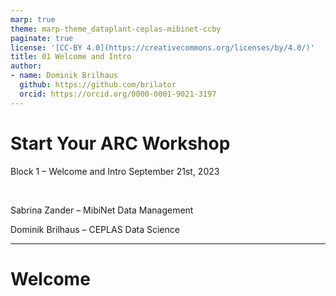 ```yaml
---
marp: true
theme: marp-theme_dataplant-ceplas-mibinet-ccby
paginate: true
license: '[CC-BY 4.0](https://creativecommons.org/licenses/by/4.0/)'
title: 01 Welcome and Intro
author:
- name: Dominik Brilhaus
  github: https://github.com/brilator
  orcid: https://orcid.org/0000-0001-9021-3197
---
```


# Start Your ARC Workshop

<style scoped>section {background: none; background-color: white}</style>
<!-- _paginate: false -->

Block 1 &ndash; Welcome and Intro
September 21st, 2023

<br>

Sabrina Zander &ndash; MibiNet Data Management

Dominik Brilhaus &ndash; CEPLAS Data Science


---

# Welcome